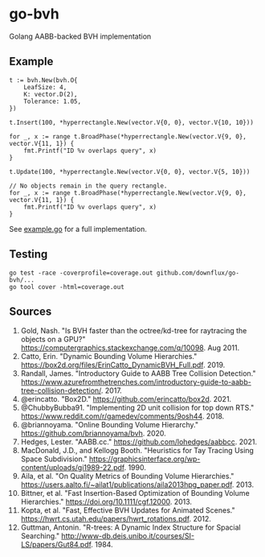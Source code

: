 # go-bvh
Golang AABB-backed BVH implementation

## Example

```golang
t := bvh.New(bvh.O{
	LeafSize: 4,
	K: vector.D(2),
	Tolerance: 1.05,
})

t.Insert(100, *hyperrectangle.New(vector.V{0, 0}, vector.V{10, 10}))

for _, x := range t.BroadPhase(*hyperrectangle.New(vector.V{9, 0}, vector.V{11, 1}) {
	fmt.Printf("ID %v overlaps query", x)
}

t.Update(100, *hyperrectangle.New(vector.V{0, 0}, vector.V{5, 10}))

// No objects remain in the query rectangle.
for _, x := range t.BroadPhase(*hyperrectangle.New(vector.V{9, 0}, vector.V{11, 1}) {
	fmt.Printf("ID %v overlaps query", x)
}
```

See [example.go](example/example.go) for a full implementation.

## Testing

```
go test -race -coverprofile=coverage.out github.com/downflux/go-bvh/...
go tool cover -html=coverage.out
```

## Sources

1. Gold, Nash. "Is BVH faster than the octree/kd-tree for raytracing the objects on a GPU?" https://computergraphics.stackexchange.com/q/10098. Aug 2011.
1. Catto, Erin. "Dynamic Bounding Volume Hierarchies." https://box2d.org/files/ErinCatto_DynamicBVH_Full.pdf. 2019.
1. Randall, James. "Introductory Guide to AABB Tree Collision Detection." https://www.azurefromthetrenches.com/introductory-guide-to-aabb-tree-collision-detection/. 2017.
1. @erincatto. "Box2D." https://github.com/erincatto/box2d. 2021.
1. @ChubbyBubba91. "Implementing 2D unit collision for top down RTS." https://www.reddit.com/r/gamedev/comments/9osh44. 2018.
1. @briannoyama. "Online Bounding Volume Hierarchy." https://github.com/briannoyama/bvh. 2020.
1. Hedges, Lester. "AABB.cc." https://github.com/lohedges/aabbcc. 2021.
1. MacDonald, J.D., and Kellogg Booth. "Heuristics for Tay Tracing Using Space Subdivision." https://graphicsinterface.org/wp-content/uploads/gi1989-22.pdf. 1990.
1. Aila, et al. "On Quality Metrics of Bounding Volume Hierarchies." https://users.aalto.fi/~ailat1/publications/aila2013hpg_paper.pdf. 2013.
1. Bittner, et al. "Fast Insertion-Based Optimization of Bounding Volume Hierarchies."  https://doi.org/10.1111/cgf.12000. 2013.
1. Kopta, et al. "Fast, Effective BVH Updates for Animated Scenes." https://hwrt.cs.utah.edu/papers/hwrt_rotations.pdf. 2012.
1. Guttman, Antonin. "R-trees: A Dynamic Index Structure for Spacial Searching." http://www-db.deis.unibo.it/courses/SI-LS/papers/Gut84.pdf. 1984.
